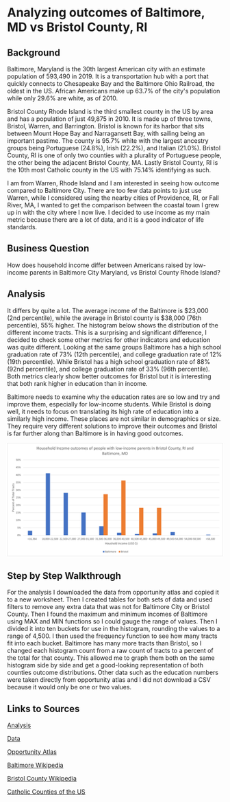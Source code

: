 # Analyzing outcomes of Baltimore, MD vs Bristol County, RI
## Background
Baltimore, Maryland is the 30th largest American city with an estimate population of 593,490 in 2019. It is a transportation hub with a port that quickly connects to Chesapeake Bay and the Baltimore Ohio Railroad, the oldest in the US. African Americans make up 63.7% of the city's population while only 29.6% are white, as of 2010. 

Bristol County Rhode Island is the third smallest county in the US by area and has a population of just 49,875 in 2010. It is made up of three towns, Bristol, Warren, and Barrington. Bristol is known for its harbor that sits between Mount Hope Bay and Narragansett Bay, with sailing being an important pastime. The county is 95.7% white with the largest ancestry groups being Portuguese (24.8%), Irish (22.2%), and Italian (21.0%). Bristol County, RI is one of only two counties with a plurality of Portuguese people, the other being the adjacent Bristol County, MA. Lastly Bristol County, RI is the 10th most Catholic county in the US with 75.14% identifying as such. 
  
I am from Warren, Rhode Island and I am interested in seeing how outcome compared to Baltimore City. There are too few data points to just use Warren, while I considered using the nearby cities of Providence, RI, or Fall River, MA, I wanted to get the comparison between the coastal town I grew up in with the city where I now live. I decided to use income as my main metric because there are a lot of data, and it is a good indicator of life standards.
  
## Business Question
How does household income differ between Americans raised by low-income parents in Baltimore City Maryland, vs Bristol County Rhode Island?

## Analysis
It differs by quite a lot. The average income of the Baltimore is $23,000 (2nd percentile), while the average in Bristol county is $38,000 (76th percentile), 55% higher. The histogram below shows the distribution of the different income tracts. This is a surprising and significant difference, I decided to check some other metrics for other indicators and education was quite different. Looking at the same groups Baltimore has a high school graduation rate of 73% (12th percentile), and college graduation rate of 12% (19th percentile). While Bristol has a high school graduation rate of 88% (92nd percentile), and college graduation rate of 33% (96th percentile). Both metrics clearly show better outcomes for Bristol but it is interesting that both rank higher in education than in income. 

Baltimore needs to examine why the education rates are so low and try and improve them, especially for low-income students. While Bristol is doing well, it needs to focus on translating its high rate of education into a similarly high income. These places are not similar in demographics or size. They require very different solutions to improve their outcomes and Bristol is far further along than Baltimore is in having good outcomes. 

![alt text](https://github.com/cmclane1/comparing-baltimore-bristol-county-household-income/blob/main/Bristol-Baltimore.png)

## Step by Step Walkthrough
  For the analysis I downloaded the data from opportunity atlas and copied it to a new worksheet. Then I created tables for both sets of data and used filters to remove any extra data that was not for Baltimore City or Bristol County. Then I found the maximum and minimum incomes of Baltimore using MAX and MIN functions so I could gauge the range of values. Then I divided it into ten buckets for use in the histogram, rounding the values to a range of 4,500. I then used the frequency function to see how many tracts fit into each bucket. Baltimore has many more tracts than Bristol, so I changed each histogram count from a raw count of tracts to a percent of the total for that county. This allowed me to graph them both on the same histogram side by side and get a good-looking representation of both counties outcome distributions. Other data such as the education numbers were taken directly from opportunity atlas and I did not download a CSV because it would only be one or two values. 
  
## Links to Sources
[Analysis](https://github.com/cmclane1/comparing-baltimore-bristol-county-household-income/blob/main/Baltimor-Bristol-Analysis.xlsx)

[Data](https://github.com/cmclane1/comparing-baltimore-bristol-county-household-income/blob/main/Baltimore-Bristol-Data.xlsx)

[Opportunity Atlas](https://www.opportunityatlas.org/)

[Baltimore Wikipedia](https://en.wikipedia.org/wiki/Baltimore)

[Bristol County Wikipedia](https://en.wikipedia.org/wiki/Bristol_County,_Rhode_Island)

[Catholic Counties of the US](https://www.thearda.com/ql2010/QL_C_2010_1_26c.asp)
